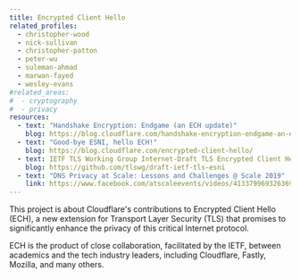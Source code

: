 ```yaml
---
title: Encrypted Client Hello
related_profiles:
  - christopher-wood
  - nick-sullivan
  - christopher-patton
  - peter-wu
  - suleman-ahmad
  - marwan-fayed
  - wesley-evans
#related_areas:
#  - cryptography
#  - privacy
resources:
  - text: "Handshake Encryption: Endgame (an ECH update)"
    blog: https://blog.cloudflare.com/handshake-encryption-endgame-an-ech-update/
  - text: "Good-bye ESNI, hello ECH!"
    blog: https://blog.cloudflare.com/encrypted-client-hello/
  - text: IETF TLS Working Group Internet-Draft TLS Encrypted Client Hello
    blog: https://github.com/tlswg/draft-ietf-tls-esni
  - text: "DNS Privacy at Scale: Lessons and Challenges @ Scale 2019"
    link: https://www.facebook.com/atscaleevents/videos/413379969326369/
---
```


This project is about Cloudflare's contributions to Encrypted Client Hello (ECH), a new extension for Transport Layer Security (TLS) that promises to significantly enhance the privacy of this critical Internet protocol.

ECH is the product of close collaboration, facilitated by the IETF, between academics and the tech industry leaders, including Cloudflare, Fastly, Mozilla, and many others.